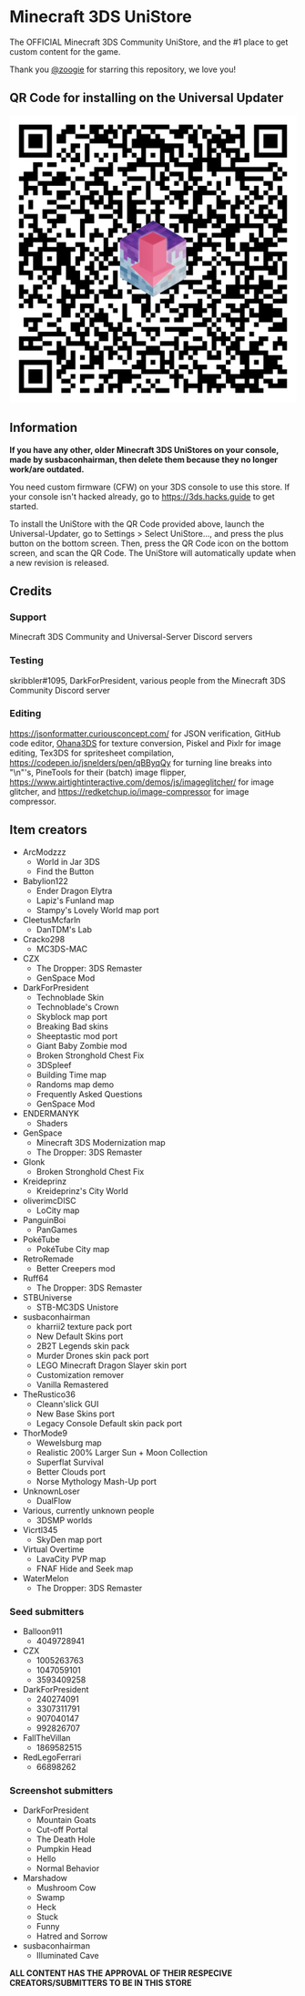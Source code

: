 # Minecraft 3DS UniStore
The OFFICIAL Minecraft 3DS Community UniStore, and the #1 place to get custom content for the game.

Thank you [@zoogie](https://github.com/zoogie) for starring this repository, we love you!

## QR Code for installing on the Universal Updater
![Minecraft 3DS UniStore QR Code](https://github.com/Minecraft-3DS-Community/minecraft-3ds-unistore/blob/main/img/unistore-qr-logo-375.png?raw=true)

## Information

**If you have any other, older Minecraft 3DS UniStores on your console, made by susbaconhairman, then delete them because they no longer work/are outdated.**

You need custom firmware (CFW) on your 3DS console to use this store. If your console isn't hacked already, go to https://3ds.hacks.guide to get started.

To install the UniStore with the QR Code provided above, launch the Universal-Updater, go to Settings > Select UniStore..., and press the plus button on the bottom screen. Then, press the QR Code icon on the bottom screen, and scan the QR Code. The UniStore will automatically update when a new revision is released.

## Credits

### Support
Minecraft 3DS Community and Universal-Server Discord servers

### Testing
skribbler#1095, DarkForPresident, various people from the Minecraft 3DS Community Discord server

### Editing
https://jsonformatter.curiousconcept.com/ for JSON verification, GitHub code editor, [Ohana3DS](https://gbatemp.net/attachments/ohana3ds-zip.99223/) for texture conversion, Piskel and Pixlr for image editing, Tex3DS for spritesheet compilation, https://codepen.io/jsnelders/pen/qBByqQy for turning line breaks into "\n"'s, PineTools for their (batch) image flipper, https://www.airtightinteractive.com/demos/js/imageglitcher/ for image glitcher, and https://redketchup.io/image-compressor for image compressor.

## Item creators
* ArcModzzz
    * World in Jar 3DS
    * Find the Button
* Babylion122
    * Ender Dragon Elytra
    * Lapiz's Funland map
    * Stampy's Lovely World map port
* CleetusMcfarln
    * DanTDM's Lab
* Cracko298
    * MC3DS-MAC
* CZX
    * The Dropper: 3DS Remaster
    * GenSpace Mod
* DarkForPresident
    * Technoblade Skin
    * Technoblade's Crown
    * Skyblock map port
    * Breaking Bad skins
    * Sheeptastic mod port
    * Giant Baby Zombie mod
    * Broken Stronghold Chest Fix
    * 3DSpleef
    * Building Time map
    * Randoms map demo
    * Frequently Asked Questions
    * GenSpace Mod
* ENDERMANYK
    * Shaders
* GenSpace
    * Minecraft 3DS Modernization map
    * The Dropper: 3DS Remaster
* Glonk
    * Broken Stronghold Chest Fix
* Kreideprinz
    * Kreideprinz's City World
* oliverimcDISC
    * LoCity map
* PanguinBoi
    * PanGames
* PokéTube
    * PokéTube City map
* RetroRemade
    * Better Creepers mod
* Ruff64
    * The Dropper: 3DS Remaster
* STBUniverse
    * STB-MC3DS Unistore
* susbaconhairman
    * kharrii2 texture pack port
    * New Default Skins port
    * 2B2T Legends skin pack
    * Murder Drones skin pack port
    * LEGO Minecraft Dragon Slayer skin port
    * Customization remover
    * Vanilla Remastered
* TheRustico36
    * Cleann'slick GUI
    * New Base Skins port
    * Legacy Console Default skin pack port
* ThorMode9
    * Wewelsburg map
    * Realistic 200% Larger Sun + Moon Collection
    * Superflat Survival
    * Better Clouds port
    * Norse Mythology Mash-Up port
* UnknownLoser
    * DualFlow
* Various, currently unknown people
    * 3DSMP worlds
* Vicrtl345
    * SkyDen map port
* Virtual Overtime
    * LavaCity PVP map
    * FNAF Hide and Seek map
* WaterMelon
    * The Dropper: 3DS Remaster
 
### Seed submitters
* Balloon911
    * 4049728941
* CZX
    * 1005263763
    * 1047059101
    * 3593409258
* DarkForPresident
    * 240274091
    * 3307311791
    * 907040147
    * 992826707
* FallTheVillan
    * 1869582515
* RedLegoFerrari
    * 66898262

### Screenshot submitters
* DarkForPresident
    * Mountain Goats
    * Cut-off Portal
    * The Death Hole
    * Pumpkin Head
    * Hello
    * Normal Behavior
* Marshadow
    * Mushroom Cow
    * Swamp
    * Heck
    * Stuck
    * Funny
    * Hatred and Sorrow
* susbaconhairman
    * Illuminated Cave

**ALL CONTENT HAS THE APPROVAL OF THEIR RESPECIVE CREATORS/SUBMITTERS TO BE IN THIS STORE**
